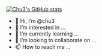[![Chu3's GitHub stats](https://github-readme-stats.vercel.app/api?username=Chu3)](https://github.com/anuraghazra/github-readme-stats)
- 👋 Hi, I’m @chu3
- 👀 I’m interested in ...
- 🌱 I’m currently learning ...
- 💞️ I’m looking to collaborate on ...
- 📫 How to reach me ...
